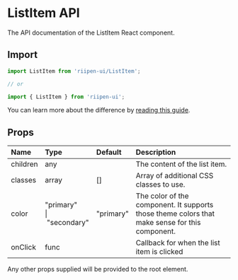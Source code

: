 <!--- This documentation is automatically generated, do not try to edit it. -->

# ListItem API

<p class="description">The API documentation of the ListItem React component.</p>

## Import

```js
import ListItem from 'riipen-ui/ListItem';

// or

import { ListItem } from 'riipen-ui';
```

You can learn more about the difference by [reading this guide](/guides/bundle-size).

## Props

| Name | Type | Default | Description |
|:-----|:-----|:--------|:------------|
| <span class="prop-name">children</span> | <span class="prop-type">any</span> |  | The content of the list item. |
| <span class="prop-name">classes</span> | <span class="prop-type">array</span> | <span class="prop-default">[]</span> | Array of additional CSS classes to use. |
| <span class="prop-name">color</span> | <span class="prop-type">"primary"<br>&#124;&nbsp;"secondary"</span> | <span class="prop-default">"primary"</span> | The color of the component. It supports those theme colors that make sense for this component. |
| <span class="prop-name">onClick</span> | <span class="prop-type">func</span> |  | Callback for when the list item is clicked |


Any other props supplied will be provided to the root element.